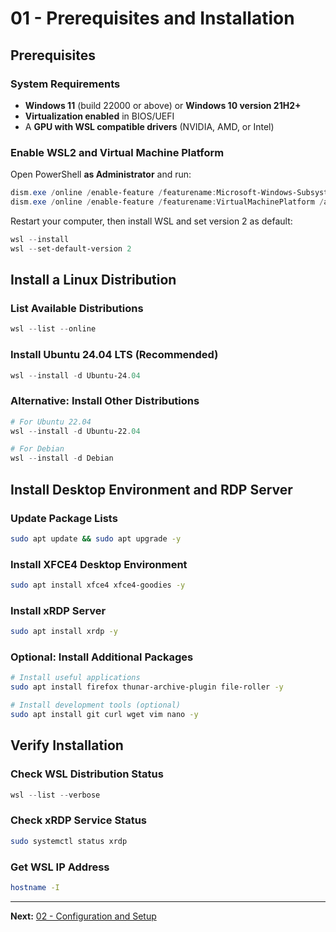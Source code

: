 # 01 - Prerequisites and Installation

## Prerequisites

### System Requirements

- **Windows 11** (build 22000 or above) or **Windows 10 version 21H2+**
- **Virtualization enabled** in BIOS/UEFI
- A **GPU with WSL compatible drivers** (NVIDIA, AMD, or Intel)

### Enable WSL2 and Virtual Machine Platform

Open PowerShell **as Administrator** and run:

```powershell
dism.exe /online /enable-feature /featurename:Microsoft-Windows-Subsystem-Linux /all /norestart
dism.exe /online /enable-feature /featurename:VirtualMachinePlatform /all /norestart
```

Restart your computer, then install WSL and set version 2 as default:

```powershell
wsl --install
wsl --set-default-version 2
```

## Install a Linux Distribution

### List Available Distributions

```powershell
wsl --list --online
```

### Install Ubuntu 24.04 LTS (Recommended)

```powershell
wsl --install -d Ubuntu-24.04
```

### Alternative: Install Other Distributions

```powershell
# For Ubuntu 22.04
wsl --install -d Ubuntu-22.04

# For Debian
wsl --install -d Debian
```

## Install Desktop Environment and RDP Server

### Update Package Lists

```bash
sudo apt update && sudo apt upgrade -y
```

### Install XFCE4 Desktop Environment

```bash
sudo apt install xfce4 xfce4-goodies -y
```

### Install xRDP Server

```bash
sudo apt install xrdp -y
```

### Optional: Install Additional Packages

```bash
# Install useful applications
sudo apt install firefox thunar-archive-plugin file-roller -y

# Install development tools (optional)
sudo apt install git curl wget vim nano -y
```

## Verify Installation

### Check WSL Distribution Status

```powershell
wsl --list --verbose
```

### Check xRDP Service Status

```bash
sudo systemctl status xrdp
```

### Get WSL IP Address

```bash
hostname -I
```

---

**Next:** [02 - Configuration and Setup](./02_Configuration_and_Setup.md)